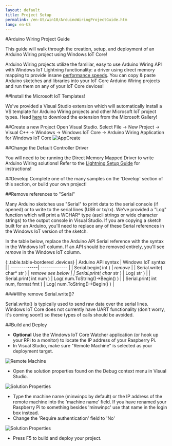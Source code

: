 ```yaml
---
layout: default
title: Project Setup
permalink: /en-US/win10/ArduinoWiringProjectGuide.htm
lang: en-US
---
```


#Arduino Wiring Project Guide

This guide will walk through the creation, setup, and deployment of an Arduino Wiring project using Windows IoT Core!

Arduino Wiring projects utilize the familiar, easy to use Arduino Wiring API with Windows IoT Lightning functionality: a driver using direct memory mapping to provide insane [performance speeds]({{site.baseurl}}\{{page.lang}}\win10\LightningPerformance.htm). You can copy & paste Arduino sketches and libraries into your IoT Core Arduino Wiring projects and run them on any of your IoT Core devices!

##Install the Microsoft IoT Templates!

We've provided a Visual Studio extension which will automatically install a VS template for Arduino Wiring projects and other Microsoft IoT project types. Head [here](https://visualstudiogallery.msdn.microsoft.com/06507e74-41cf-47b2-b7fe-8a2624202d36) to download the extension from the Microsoft Gallery!

##Create a new Project
Open Visual Studio. Select File -> New Project -> Visual C++ -> Windows -> Windows IoT Core -> Arduino Wiring Application for Windows IoT Core
![AppCreate]({{site.baseurl}}/images/arduino_wiring/appcreate.png)

##Change the Default Controller Driver

You will need to be running the Direct Memory Mapped Driver to write Arduino Wiring solutions! Refer to the [Lightning Setup Guide]({{site.baseurl}}\{{page.lang}}\win10\LightningSetup.htm) for instructions!

##Develop
Complete one of the many samples on the 'Develop' section of this section, or build your own project!

##Remove references to "Serial"

Many Arduino sketches use "Serial" to print data to the serial console (if opened) or to write to the serial lines (USB or tx/rx). We've provided a "Log" function which will print a WCHAR* type (ascii strings or wide character strings) to the output console in Visual Studio. If you are copying a sketch built for an Arduino, you'll need to replace any of these Serial references in the Windows IoT version of the sketch.

In the table below, replace the Arduino API Serial reference with the syntax in the Windows IoT column. If an API should be removed entirely, you'll see *remove* in the Windows IoT column.

{:.table.table-bordered .devices}
| Arduino API syntax      | Windows IoT syntax   |
| -------------| ------------- |
| Serial.begin( int )  | *remove* |
| Serial.write( char* str )     | *remove* *see below     |
| Serial.print( char* str ) | Log( str )     |
| Serial.print( int num ) | Log( num.ToString()->Begin() )      |
| Serial.print( int num, format fmt ) | Log( num.ToString()->Begin() )      |


####Why remove Serial.write()?

Serial.write() is typically used to send raw data over the serial lines. Windows IoT Core does not currently have UART functionality (don't worry, it's coming soon!) so these types of calls should be avoided.

##Build and Deploy

- **Optional** Use the Windows IoT Core Watcher application (or hook up your RPi to a monitor) to locate the IP address of your Raspberry Pi.
- In Visual Studio, make sure "Remote Machine" is selected as your deployment target.

![Remote Machine]({{site.baseurl}}/images/arduino_wiring/wiringapp_remotemachine.png)

- Open the solution properties found on the Debug context menu in Visual Studio.

![Solution Properties]({{site.baseurl}}/images/arduino_wiring/wiringapp_properties.png)

- Type the machine name (minwinpc by default) or the IP address of the remote machine into the 'machine name' field. If you have renamed your Raspberry Pi to something besides 'minwinpc' use that name in the login box instead.
- Change the 'Require authentication' field to 'No'

![Solution Properties]({{site.baseurl}}/images/arduino_wiring/wiringapp_properties2.png)


- Press F5 to build and deploy your project.